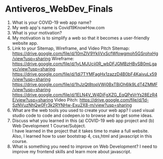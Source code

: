 # Antiveros_WebDev_Finals

1. What is your COVID-19 web app name?
2. My web app's name is Covid19KnowHow.com 
3. What is your motivation?
4. My motivation is to simplify a web so that it becomes a user-friendly website app.
5. Link to your Sitemap, Wireframe, and Video Pitch
Sitemap: https://drive.google.com/file/d/10mZIV9YkIiVxScfWfowgmoh5GSrohxHg/view?usp=sharing
Wireframe: https://drive.google.com/file/d/1yLMJUcij0R_wbDFJGMBzHBvSB0mLgavc/view?usp=sharing
https://drive.google.com/file/d/1di7TYMFagHx1zazzD4B0bF4KaivuLx59/view?usp=sharing
https://drive.google.com/file/d/1hJzQt8topVWj0BxTBiOh6lk9LdT4ZMMF/view?usp=sharing
https://drive.google.com/file/d/1ELN4V_W4DiFgXZG_EqQPeVrYs28EzR4E/view?usp=sharing
Video Pitch: https://drive.google.com/file/d/1d-SzNVuzNhQw0Fr3k2RYNHw-Exu2X8-m/view?usp=sharing
6. What are the web tools you used to create your web app?
I used visual studio code to code and codepen.io to browse and to get some ideas.
7. Discuss what you learned in this (a) COVID-19 web app project and (b) Web Development 1 Course/Subject.  
I have learned in the project that it takes time to make a full website. Also, I learned how to user bootstrap 4, css,html and javascript in this course.
8. What is something you need to improve on Web Development?
I need to improve my frontend skills and learn more about javascript.
